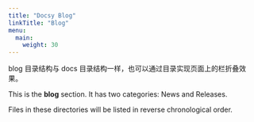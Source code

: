 ```yaml
---
title: "Docsy Blog"
linkTitle: "Blog"
menu:
  main:
    weight: 30
---
```


blog 目录结构与 docs 目录结构一样，也可以通过目录实现页面上的栏折叠效果。

This is the **blog** section. It has two categories: News and Releases.

Files in these directories will be listed in reverse chronological order.

